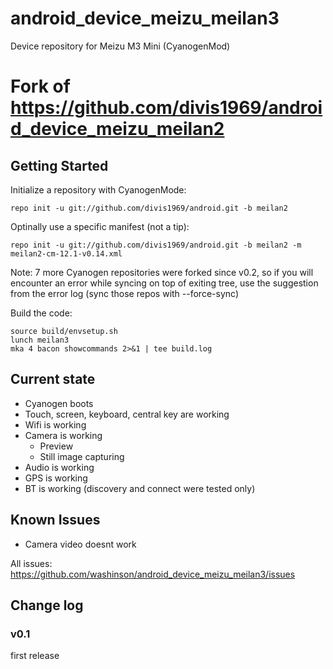 # android_device_meizu_meilan3
Device repository for Meizu M3 Mini (CyanogenMod)

Fork of https://github.com/divis1969/android_device_meizu_meilan2
===========================

Getting Started
---------------

Initialize a repository with CyanogenMode:

    repo init -u git://github.com/divis1969/android.git -b meilan2

Optinally use a specific manifest (not a tip):

    repo init -u git://github.com/divis1969/android.git -b meilan2 -m meilan2-cm-12.1-v0.14.xml

Note: 7 more Cyanogen repositories were forked since v0.2, so if you will encounter an error while syncing on top
of exiting tree, use the suggestion from the error log (sync those repos with --force-sync) 

Build the code:

    source build/envsetup.sh
    lunch meilan3
    mka 4 bacon showcommands 2>&1 | tee build.log

Current state
-------------

- Cyanogen boots
- Touch, screen, keyboard, central key are working
- Wifi is working
- Camera is working
    - Preview
    - Still image capturing
- Audio is working
- GPS is working
- BT is working (discovery and connect were tested only)

Known Issues
-------------
- Camera video doesnt work

All issues: https://github.com/washinson/android_device_meizu_meilan3/issues

Change log
----------

### v0.1
first release
